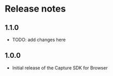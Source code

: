 # Release notes

## 1.1.0

- TODO: add changes here


## 1.0.0

- Initial release of the Capture SDK for Browser
